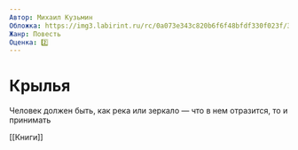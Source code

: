 ```yaml
---
Автор: Михаил Кузьмин
Обложка: https://img3.labirint.ru/rc/0a073e343c820b6f6f48bfdf330f023f/363x561q80/books83/829125/cover.jpg?1640456710
Жанр: Повесть
Оценка: 2️⃣
---
```


# Крылья

Человек должен быть, как река или зеркало — что в нем отразится, то и принимать

[[Книги]]